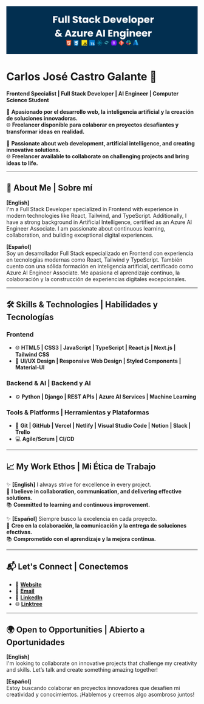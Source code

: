 <img src="/GCJCG.png">

# Carlos José Castro Galante 🌟  
**Frontend Specialist | Full Stack Developer | AI Engineer | Computer Science Student**  

🎯 **Apasionado por el desarrollo web, la inteligencia artificial y la creación de soluciones innovadoras.**  
🌐 **Freelancer disponible para colaborar en proyectos desafiantes y transformar ideas en realidad.**  

🎯 **Passionate about web development, artificial intelligence, and creating innovative solutions.**  
🌐 **Freelancer available to collaborate on challenging projects and bring ideas to life.**  

---

## 🚀 About Me | Sobre mí  
**[English]**  
I'm a Full Stack Developer specialized in Frontend with experience in modern technologies like React, Tailwind, and TypeScript. Additionally, I have a strong background in Artificial Intelligence, certified as an Azure AI Engineer Associate. I am passionate about continuous learning, collaboration, and building exceptional digital experiences.  

**[Español]**  
Soy un desarrollador Full Stack especializado en Frontend con experiencia en tecnologías modernas como React, Tailwind y TypeScript. También cuento con una sólida formación en inteligencia artificial, certificado como Azure AI Engineer Associate. Me apasiona el aprendizaje continuo, la colaboración y la construcción de experiencias digitales excepcionales.  

---

## 🛠️ Skills & Technologies | Habilidades y Tecnologías  

### **Frontend**  
- 🌐 **HTML5 | CSS3 | JavaScript | TypeScript | React.js | Next.js | Tailwind CSS**  
- 🎨 **UI/UX Design | Responsive Web Design | Styled Components | Material-UI**  

### **Backend & AI | Backend y AI**  
- ⚙️ **Python | Django | REST APIs | Azure AI Services | Machine Learning**  

### **Tools & Platforms | Herramientas y Plataformas**  
- 🔧 **Git | GitHub | Vercel | Netlify | Visual Studio Code | Notion | Slack | Trello**  
- 💻 **Agile/Scrum | CI/CD**  

---

## 📈 My Work Ethos | Mi Ética de Trabajo  

✨ **[English]** I always strive for excellence in every project.  
🤝 **I believe in collaboration, communication, and delivering effective solutions.**  
📚 **Committed to learning and continuous improvement.**  

✨ **[Español]** Siempre busco la excelencia en cada proyecto.  
🤝 **Creo en la colaboración, la comunicación y la entrega de soluciones efectivas.**  
📚 **Comprometido con el aprendizaje y la mejora continua.**  

---

## 📬 Let's Connect | Conectemos  

- 🔗 [**Website**](https://carlosjcastrog.netlify.app)  
- 📧 [**Email**](mailto:hi.carlosjcastrog@gmail.com)  
- 💼 [**LinkedIn**](https://www.linkedin.com/in/carlosjcastrog)  
- 🌐 [**Linktree**](https://linktr.ee/carlosjcastrog)  

---

## 🌍 Open to Opportunities | Abierto a Oportunidades  

**[English]**  
I'm looking to collaborate on innovative projects that challenge my creativity and skills. Let’s talk and create something amazing together!  

**[Español]**  
Estoy buscando colaborar en proyectos innovadores que desafíen mi creatividad y conocimientos. ¡Hablemos y creemos algo asombroso juntos!  

